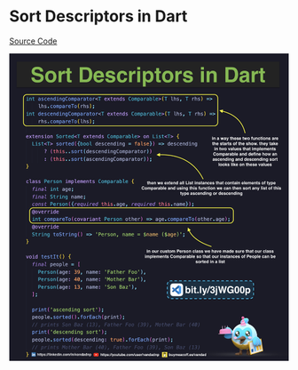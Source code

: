 # Sort Descriptors in Dart

[Source Code](sort-descriptors-in-dart.dart)

![](sort-descriptors-in-dart.jpg)
